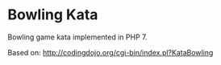 # Bowling Kata

Bowling game kata implemented in PHP 7.

Based on: http://codingdojo.org/cgi-bin/index.pl?KataBowling